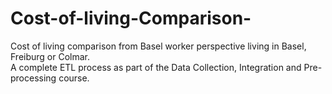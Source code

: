 # Cost-of-living-Comparison-
Cost of living comparison from Basel worker perspective living in Basel, Freiburg or Colmar.    
A complete ETL process as part of the Data Collection, Integration and Pre-processing course.  
